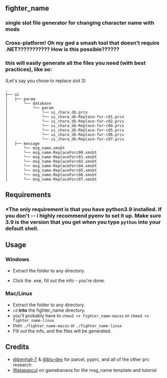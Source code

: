 ## fighter_name
### single slot file generator for changing character name with mods

### Cross-platform! Oh my god a smash tool that doesn't require .NET??????????? How is this possible??????
### this will easily generate all the files you need (with best practices), like so: 

(Let's say you chose to replace slot 3)
```
.
├── ui
│   ├── param
│       └── database
│           └── param
│               └── ui_chara_db.prcx
│               └── ui_chara_db-Replace-for-c01.prcx
│               └── ui_chara_db-Replace-for-c02.prcx
│               └── ui_chara_db-Replace-for-c04.prcx
│               └── ui_chara_db-Replace-for-c05.prcx
│               └── ui_chara_db-Replace-for-c06.prcx
│               └── ui_chara_db-Replace-for-c07.prcx
│   ├── message
│       └── msg_name.xmsbt
│       └── msg_name-ReplaceForc00.xmsbt
│       └── msg_name-ReplaceForc01.xmsbt
│       └── msg_name-ReplaceForc02.xmsbt
│       └── msg_name-ReplaceForc04.xmsbt
│       └── msg_name-ReplaceForc05.xmsbt
│       └── msg_name-ReplaceForc06.xmsbt
│       └── msg_name-ReplaceForc07.xmsbt
```

## Requirements
### *The only requirement is that you have python3.9 installed. If you don't -- i highly recommend pyenv to set it up. Make sure 3.9 is the version that you get when you type `python` into your default shell.

## Usage
### Windows

- Extract the folder to any directory.

- Click the .exe, fill out the info - you're done.

### Mac/Linux

- Extract the folder to any directory.
- `cd` __into__ the fighter_name directory.
- you'll probably have to `chmod +x fighter_name-macos` or `chmod +x fighter_name-linux`
- then `./fighter_name-macos` or `./fighter_name-linux`
- Fill out the info, and the files will be generated.

## Credits
- [@benhall-7](https://github.com/benhall-7) & [@blu-dev](https://github.com/blu-dev) for parcel, pyprc, and all of the other prc research
- [Watapascul](https://gamebanana.com/members/1780117) on gamebanana for the msg_name template and tutorial
